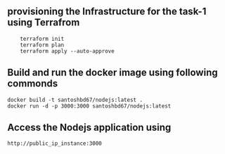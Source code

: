 ## provisioning the Infrastructure for the task-1 using Terrafrom
```
    terraform init
    terraform plan
    terraform apply --auto-approve
```
## Build and run the docker image using following commonds

```
docker build -t santoshbd67/nodejs:latest .
docker run -d -p 3000:3000 santoshbd67/nodejs:latest
```

## Access the Nodejs application using
```
http://public_ip_instance:3000
